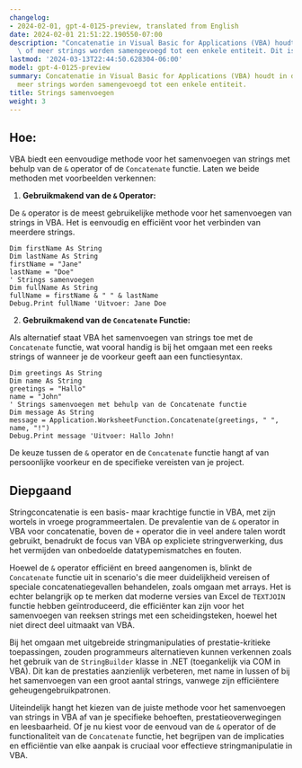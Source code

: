 ```yaml
---
changelog:
- 2024-02-01, gpt-4-0125-preview, translated from English
date: 2024-02-01 21:51:22.190550-07:00
description: "Concatenatie in Visual Basic for Applications (VBA) houdt in dat twee\
  \ of meer strings worden samengevoegd tot een enkele entiteit. Dit is een fundamentele\u2026"
lastmod: '2024-03-13T22:44:50.628304-06:00'
model: gpt-4-0125-preview
summary: Concatenatie in Visual Basic for Applications (VBA) houdt in dat twee of
  meer strings worden samengevoegd tot een enkele entiteit.
title: Strings samenvoegen
weight: 3
---
```


## Hoe:
VBA biedt een eenvoudige methode voor het samenvoegen van strings met behulp van de `&` operator of de `Concatenate` functie. Laten we beide methoden met voorbeelden verkennen:

1. **Gebruikmakend van de `&` Operator:**

De `&` operator is de meest gebruikelijke methode voor het samenvoegen van strings in VBA. Het is eenvoudig en efficiënt voor het verbinden van meerdere strings.

```vb.net
Dim firstName As String
Dim lastName As String
firstName = "Jane"
lastName = "Doe"
' Strings samenvoegen
Dim fullName As String
fullName = firstName & " " & lastName
Debug.Print fullName 'Uitvoer: Jane Doe
```

2. **Gebruikmakend van de `Concatenate` Functie:**

Als alternatief staat VBA het samenvoegen van strings toe met de `Concatenate` functie, wat vooral handig is bij het omgaan met een reeks strings of wanneer je de voorkeur geeft aan een functiesyntax.

```vb.net
Dim greetings As String
Dim name As String
greetings = "Hallo"
name = "John"
' Strings samenvoegen met behulp van de Concatenate functie
Dim message As String
message = Application.WorksheetFunction.Concatenate(greetings, " ", name, "!")
Debug.Print message 'Uitvoer: Hallo John!
```

De keuze tussen de `&` operator en de `Concatenate` functie hangt af van persoonlijke voorkeur en de specifieke vereisten van je project.

## Diepgaand
Stringconcatenatie is een basis- maar krachtige functie in VBA, met zijn wortels in vroege programmeertalen. De prevalentie van de `&` operator in VBA voor concatenatie, boven de `+` operator die in veel andere talen wordt gebruikt, benadrukt de focus van VBA op expliciete stringverwerking, dus het vermijden van onbedoelde datatypemismatches en fouten.

Hoewel de `&` operator efficiënt en breed aangenomen is, blinkt de `Concatenate` functie uit in scenario's die meer duidelijkheid vereisen of speciale concatenatiegevallen behandelen, zoals omgaan met arrays. Het is echter belangrijk op te merken dat moderne versies van Excel de `TEXTJOIN` functie hebben geïntroduceerd, die efficiënter kan zijn voor het samenvoegen van reeksen strings met een scheidingsteken, hoewel het niet direct deel uitmaakt van VBA.

Bij het omgaan met uitgebreide stringmanipulaties of prestatie-kritieke toepassingen, zouden programmeurs alternatieven kunnen verkennen zoals het gebruik van de `StringBuilder` klasse in .NET (toegankelijk via COM in VBA). Dit kan de prestaties aanzienlijk verbeteren, met name in lussen of bij het samenvoegen van een groot aantal strings, vanwege zijn efficiëntere geheugengebruikpatronen.

Uiteindelijk hangt het kiezen van de juiste methode voor het samenvoegen van strings in VBA af van je specifieke behoeften, prestatieoverwegingen en leesbaarheid. Of je nu kiest voor de eenvoud van de `&` operator of de functionaliteit van de `Concatenate` functie, het begrijpen van de implicaties en efficiëntie van elke aanpak is cruciaal voor effectieve stringmanipulatie in VBA.
